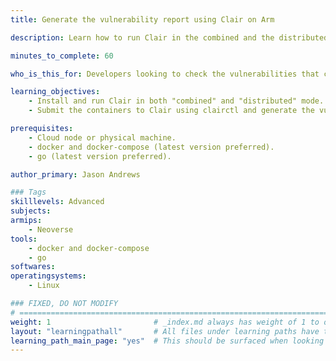 ```yaml
---
title: Generate the vulnerability report using Clair on Arm

description: Learn how to run Clair in the combined and the distributed mode, submit the containers to Clair and generate the Vulnerability report that can affect the content.

minutes_to_complete: 60

who_is_this_for: Developers looking to check the vulnerabilities that can affect their containers.

learning_objectives:
    - Install and run Clair in both "combined" and "distributed" mode.
    - Submit the containers to Clair using clairctl and generate the vulnerability report.

prerequisites:
    - Cloud node or physical machine.
    - docker and docker-compose (latest version preferred).
    - go (latest version preferred).

author_primary: Jason Andrews

### Tags
skilllevels: Advanced
subjects:
armips:
    - Neoverse
tools:
    - docker and docker-compose
    - go
softwares:
operatingsystems:
    - Linux

### FIXED, DO NOT MODIFY
# ================================================================================
weight: 1                       # _index.md always has weight of 1 to order correctly
layout: "learningpathall"       # All files under learning paths have this same wrapper
learning_path_main_page: "yes"  # This should be surfaced when looking for related content. Only set for _index.md of learning path content.
---
```

